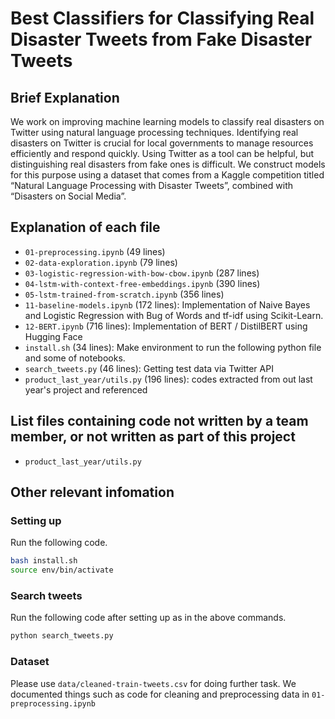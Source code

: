 # Best Classifiers for Classifying Real Disaster Tweets from Fake Disaster Tweets
## Brief Explanation
We work on improving machine learning models to classify real disasters on Twitter using natural language processing techniques. Identifying real disasters on Twitter is crucial for local governments to manage resources efficiently and respond quickly. Using Twitter as a tool can be helpful, but distinguishing real disasters from fake ones is difficult. We construct models for this purpose using a dataset that comes from a Kaggle competition titled “Natural Language Processing with Disaster Tweets”, combined with “Disasters on Social Media”.

## Explanation of each file
- `01-preprocessing.ipynb` (49 lines)
- `02-data-exploration.ipynb` (79 lines)
- `03-logistic-regression-with-bow-cbow.ipynb` (287 lines)
- `04-lstm-with-context-free-embeddings.ipynb` (390 lines)
- `05-lstm-trained-from-scratch.ipynb` (356 lines)
- `11-baseline-models.ipynb` (172 lines): Implementation of Naive Bayes and Logistic Regression with Bug of Words and tf-idf using Scikit-Learn.
- `12-BERT.ipynb` (716 lines): Implementation of BERT / DistilBERT using Hugging Face
- `install.sh` (34 lines): Make environment to run the following python file and some of notebooks.
- `search_tweets.py` (46 lines): Getting test data via Twitter API
- `product_last_year/utils.py` (196 lines): codes extracted from out last year's project and referenced

## List files containing code not written by a team member, or not written as part of this project 
- `product_last_year/utils.py`


## Other relevant infomation
### Setting up
Run the following code.
``` sh
bash install.sh
source env/bin/activate
```

### Search tweets
Run the following code after setting up as in the above commands.
``` py
python search_tweets.py
```

### Dataset
Please use `data/cleaned-train-tweets.csv` for doing further task. We documented things such as code for cleaning and preprocessing data in `01-preprocessing.ipynb`
